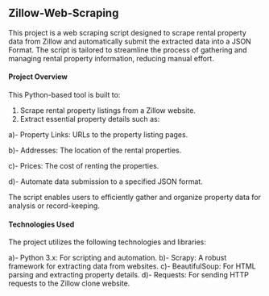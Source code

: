 ## Zillow-Web-Scraping

This project is a web scraping script designed to scrape rental property data from Zillow and automatically submit the extracted data into a JSON Format. The script is tailored to streamline the process of gathering and managing rental property information, reducing manual effort.

#### Project Overview
This Python-based tool is built to:

1. Scrape rental property listings from a Zillow website.
2. Extract essential property details such as:
   
  a)- Property Links: URLs to the property listing pages.

  b)- Addresses: The location of the rental properties.
  
  c)- Prices: The cost of renting the properties.
  
  d)- Automate data submission to a specified JSON format.
  
  The script enables users to efficiently gather and organize property data for analysis or record-keeping.

#### Technologies Used
The project utilizes the following technologies and libraries:

a)- Python 3.x: For scripting and automation.
b)- Scrapy: A robust framework for extracting data from websites.
c)- BeautifulSoup: For HTML parsing and extracting property details.
d)- Requests: For sending HTTP requests to the Zillow clone website.

